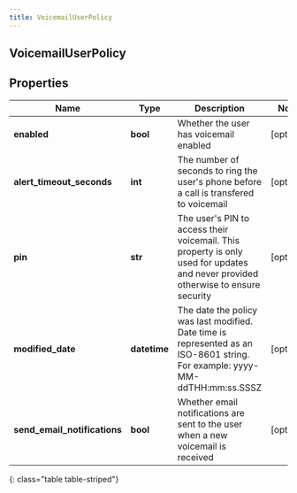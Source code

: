 ```yaml
---
title: VoicemailUserPolicy
---
```

## VoicemailUserPolicy

## Properties

|Name | Type | Description | Notes|
|------------ | ------------- | ------------- | -------------|
| **enabled** | **bool** | Whether the user has voicemail enabled | [optional] |
| **alert_timeout_seconds** | **int** | The number of seconds to ring the user&#39;s phone before a call is transfered to voicemail | [optional] |
| **pin** | **str** | The user&#39;s PIN to access their voicemail. This property is only used for updates and never provided otherwise to ensure security | [optional] |
| **modified_date** | **datetime** | The date the policy was last modified. Date time is represented as an ISO-8601 string. For example: yyyy-MM-ddTHH:mm:ss.SSSZ | [optional] |
| **send_email_notifications** | **bool** | Whether email notifications are sent to the user when a new voicemail is received | [optional] |
{: class="table table-striped"}


